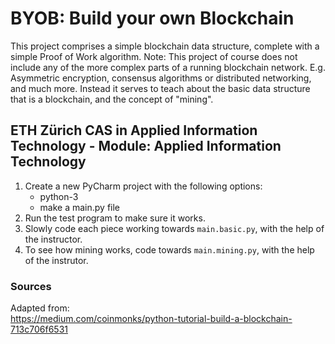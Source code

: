 # BYOB: Build your own Blockchain

This project comprises a simple blockchain data structure, complete with a simple Proof of Work algorithm. 
Note: This project of course does not include any of the more complex parts of a running blockchain network.
E.g. Asymmetric encryption, consensus algorithms or distributed networking, and much more.
Instead it serves to teach about the basic data structure that is a blockchain, and the concept of "mining". 

## ETH Zürich CAS in Applied Information Technology - Module: Applied Information Technology

1. Create a new PyCharm project with the following options:
    - python-3
    - make a main.py file
2. Run the test program to make sure it works.
3. Slowly code each piece working towards `main.basic.py`, with the help of the instructor.
4. To see how mining works, code towards `main.mining.py`, with the help of the instrutor.

### Sources
Adapted from:   
https://medium.com/coinmonks/python-tutorial-build-a-blockchain-713c706f6531
